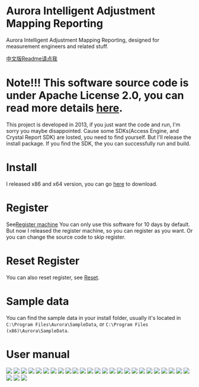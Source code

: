 # Aurora Intelligent Adjustment Mapping Reporting

Aurora Intelligent Adjustment Mapping Reporting, designed for measurement engineers and related stuff.

[中文版Readme请点我](https://github.com/hupo376787/Aurora_Intelligent_Adjustment_Mapping_Reporting/blob/master/README_ZH.md)

# Note!!! This software source code is under Apache License 2.0, you can read more details [here](https://github.com/hupo376787/Aurora_Intelligent_Adjustment_Mapping_Reporting/blob/master/LICENSE).

This project is developed in 2013, if you just want the code and run, I'm sorry you maybe disappointed. Cause some SDKs(Access Engine, and Crystal Report SDK) are losted, you need to find yourself. But I'll release the install package. If you find the SDK, the you can successfully run and build.

# Install
I released x86 and x64 version, you can go [here]() to download.

# Register
See[Register machine]()
You can only use this software for 10 days by default.
But now I released the register machine, so you can register as you want. Or you can change the source code to skip register.

# Reset Register
You can also reset register, see [Reset]().

# Sample data
You can find the sample data in your install folder, usually it's located in `C:\Program Files\Aurora\SampleData`, or `C:\Program Files (x86)\Aurora\SampleData`.

# User manual

![](https://github.com/hupo376787/Aurora_Intelligent_Adjustment_Mapping_Reporting/blob/master/screenshots/en/AuroraHelp_en-page-001.jpg)
![](https://github.com/hupo376787/Aurora_Intelligent_Adjustment_Mapping_Reporting/blob/master/screenshots/en/AuroraHelp_en-page-002.jpg)
![](https://github.com/hupo376787/Aurora_Intelligent_Adjustment_Mapping_Reporting/blob/master/screenshots/en/AuroraHelp_en-page-003.jpg)
![](https://github.com/hupo376787/Aurora_Intelligent_Adjustment_Mapping_Reporting/blob/master/screenshots/en/AuroraHelp_en-page-004.jpg)
![](https://github.com/hupo376787/Aurora_Intelligent_Adjustment_Mapping_Reporting/blob/master/screenshots/en/AuroraHelp_en-page-005.jpg)
![](https://github.com/hupo376787/Aurora_Intelligent_Adjustment_Mapping_Reporting/blob/master/screenshots/en/AuroraHelp_en-page-006.jpg)
![](https://github.com/hupo376787/Aurora_Intelligent_Adjustment_Mapping_Reporting/blob/master/screenshots/en/AuroraHelp_en-page-007.jpg)
![](https://github.com/hupo376787/Aurora_Intelligent_Adjustment_Mapping_Reporting/blob/master/screenshots/en/AuroraHelp_en-page-008.jpg)
![](https://github.com/hupo376787/Aurora_Intelligent_Adjustment_Mapping_Reporting/blob/master/screenshots/en/AuroraHelp_en-page-009.jpg)
![](https://github.com/hupo376787/Aurora_Intelligent_Adjustment_Mapping_Reporting/blob/master/screenshots/en/AuroraHelp_en-page-010.jpg)
![](https://github.com/hupo376787/Aurora_Intelligent_Adjustment_Mapping_Reporting/blob/master/screenshots/en/AuroraHelp_en-page-011.jpg)
![](https://github.com/hupo376787/Aurora_Intelligent_Adjustment_Mapping_Reporting/blob/master/screenshots/en/AuroraHelp_en-page-012.jpg)
![](https://github.com/hupo376787/Aurora_Intelligent_Adjustment_Mapping_Reporting/blob/master/screenshots/en/AuroraHelp_en-page-013.jpg)
![](https://github.com/hupo376787/Aurora_Intelligent_Adjustment_Mapping_Reporting/blob/master/screenshots/en/AuroraHelp_en-page-014.jpg)
![](https://github.com/hupo376787/Aurora_Intelligent_Adjustment_Mapping_Reporting/blob/master/screenshots/en/AuroraHelp_en-page-015.jpg)
![](https://github.com/hupo376787/Aurora_Intelligent_Adjustment_Mapping_Reporting/blob/master/screenshots/en/AuroraHelp_en-page-016.jpg)
![](https://github.com/hupo376787/Aurora_Intelligent_Adjustment_Mapping_Reporting/blob/master/screenshots/en/AuroraHelp_en-page-017.jpg)
![](https://github.com/hupo376787/Aurora_Intelligent_Adjustment_Mapping_Reporting/blob/master/screenshots/en/AuroraHelp_en-page-018.jpg)
![](https://github.com/hupo376787/Aurora_Intelligent_Adjustment_Mapping_Reporting/blob/master/screenshots/en/AuroraHelp_en-page-019.jpg)
![](https://github.com/hupo376787/Aurora_Intelligent_Adjustment_Mapping_Reporting/blob/master/screenshots/en/AuroraHelp_en-page-020.jpg)
![](https://github.com/hupo376787/Aurora_Intelligent_Adjustment_Mapping_Reporting/blob/master/screenshots/en/AuroraHelp_en-page-021.jpg)
![](https://github.com/hupo376787/Aurora_Intelligent_Adjustment_Mapping_Reporting/blob/master/screenshots/en/AuroraHelp_en-page-022.jpg)
![](https://github.com/hupo376787/Aurora_Intelligent_Adjustment_Mapping_Reporting/blob/master/screenshots/en/AuroraHelp_en-page-023.jpg)
![](https://github.com/hupo376787/Aurora_Intelligent_Adjustment_Mapping_Reporting/blob/master/screenshots/en/AuroraHelp_en-page-024.jpg)
![](https://github.com/hupo376787/Aurora_Intelligent_Adjustment_Mapping_Reporting/blob/master/screenshots/en/AuroraHelp_en-page-025.jpg)
![](https://github.com/hupo376787/Aurora_Intelligent_Adjustment_Mapping_Reporting/blob/master/screenshots/en/AuroraHelp_en-page-026.jpg)
![](https://github.com/hupo376787/Aurora_Intelligent_Adjustment_Mapping_Reporting/blob/master/screenshots/en/AuroraHelp_en-page-027.jpg)
![](https://github.com/hupo376787/Aurora_Intelligent_Adjustment_Mapping_Reporting/blob/master/screenshots/en/AuroraHelp_en-page-028.jpg)



